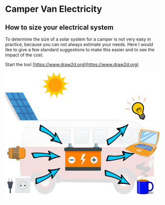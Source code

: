 # Camper Van Electricity

## How to size your electrical system

To determine the size of a solar system for a camper is not very easy in practice, because 
      you can not always estimate your needs. Here I would like to give a few standard suggestions 
      to make this easier and to see the impact of the cost.

Start the tool [https://www.draw2d.org](https://www.draw2d.org)

![overview](./images/overview.png)